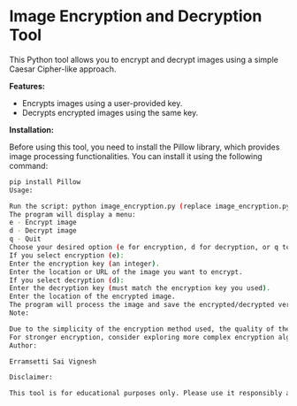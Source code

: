 # Image Encryption and Decryption Tool

This Python tool allows you to encrypt and decrypt images using a simple Caesar Cipher-like approach.

**Features:**

* Encrypts images using a user-provided key.
* Decrypts encrypted images using the same key.

**Installation:**

Before using this tool, you need to install the Pillow library, which provides image processing functionalities. You can install it using the following command:

```bash
pip install Pillow
Usage:

Run the script: python image_encryption.py (replace image_encryption.py with your actual script name)
The program will display a menu:
e - Encrypt image
d - Decrypt image
q - Quit
Choose your desired option (e for encryption, d for decryption, or q to quit).
If you select encryption (e):
Enter the encryption key (an integer).
Enter the location or URL of the image you want to encrypt.
If you select decryption (d):
Enter the decryption key (must match the encryption key you used).
Enter the location of the encrypted image.
The program will process the image and save the encrypted/decrypted version as encrypted_image.png or decrypted_image.png respectively.
Note:

Due to the simplicity of the encryption method used, the quality of the decrypted image might be slightly lower compared to the original image. This is because of integer division and potential information loss.
For stronger encryption, consider exploring more complex encryption algorithms.
Author:

Erramsetti Sai Vignesh

Disclaimer:

This tool is for educational purposes only. Please use it responsibly and be aware that it might not provide a high level of security for sensitive data.
